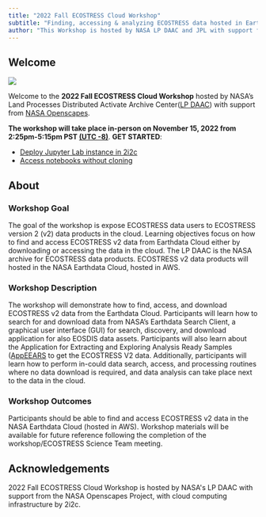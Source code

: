 ```yaml
---
title: "2022 Fall ECOSTRESS Cloud Workshop"
subtitle: "Finding, accessing & analyzing ECOSTRESS data hosted in Earthdata Cloud"
author: "This Workshop is hosted by NASA LP DAAC and JPL with support from NASA Openscapes."
---
```


## Welcome

![](img/ecostress_banner.jpg)

Welcome to the **2022 Fall ECOSTRESS Cloud Workshop** hosted by NASA’s Land Processes Distributed Activate Archive Center([LP DAAC]( https://lpdaac.usgs.gov/)) with support from [NASA Openscapes](https://nasa-openscapes.github.io/).

**The workshop will take place in-person on November 15, 2022 from 2:25pm-5:15pm PST [(UTC -8)](https://www.timeanddate.com/time/zones/pst)**.
**GET STARTED**: 
- [Deploy Jupyter Lab instance in 2i2c](https://openscapes.2i2c.cloud/hub/user-redirect/git-pull?repo=https%3A%2F%2Fgithub.com%2FNASA-Openscapes%2F2022-ECOSTRESS-Cloud-Workshop&urlpath=lab%2Ftree%2F2022-ECOSTRESS-Cloud-Workshop%2FREADME.md&branch=main)
- [Access notebooks without cloning](https://openscapes.2i2c.cloud/hub/user-redirect/lab/tree/shared/01_ECOSTRESS%202022%20FALL%20WORKSHOP)



## About

### Workshop Goal

The goal of the workshop is expose ECOSTRESS data users to ECOSTRESS version 2 (v2) data products in the cloud. Learning objectives focus on how to find and access ECOSTRESS v2 data from Earthdata Cloud either by downloading or accessing the data in the cloud. The LP DAAC is the NASA archive for ECOSTRESS data products. ECOSTRESS v2 data products will hosted in the NASA Earthdata Cloud, hosted in AWS.

### Workshop Description

The workshop will demonstrate how to find, access, and download ECOSTRESS v2 data from the Earthdata Cloud. Participants will learn how to search for and download data from NASA’s Earthdata Search Client, a graphical user interface (GUI) for search, discovery, and download application for also EOSDIS data assets. Participants will also learn about the Application for Extracting and Exploring Analysis Ready Samples ([AppEEARS](https://appeears.earthdatacloud.nasa.gov/) to get the ECOSTRESS V2 data. Additionally, participants will learn how to perform in-could data search, access, and processing routines where no data download is required, and data analysis can take place next to the data in the cloud. 

### Workshop Outcomes

Participants should be able to find and access ECOSTRESS v2 data in the NASA Earthdata Cloud (hosted in AWS). Workshop materials will be available for future reference following the completion of the workshop/ECOSTRESS Science Team meeting.

## Acknowledgements

2022 Fall ECOSTRESS Cloud Workshop is hosted by NASA's LP DAAC with support from the NASA Openscapes Project, with cloud computing infrastructure by 2i2c. 
